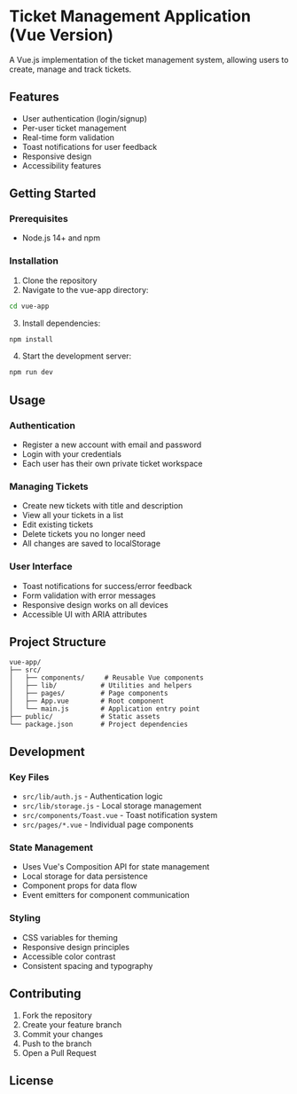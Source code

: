 # Ticket Management Application (Vue Version)

A Vue.js implementation of the ticket management system, allowing users to create, manage and track tickets.

## Features

- User authentication (login/signup)
- Per-user ticket management
- Real-time form validation
- Toast notifications for user feedback
- Responsive design
- Accessibility features

## Getting Started

### Prerequisites

- Node.js 14+ and npm

### Installation

1. Clone the repository
2. Navigate to the vue-app directory:
```bash
cd vue-app
```

3. Install dependencies:
```bash
npm install
```

4. Start the development server:
```bash
npm run dev
```

## Usage

### Authentication

- Register a new account with email and password
- Login with your credentials
- Each user has their own private ticket workspace

### Managing Tickets

- Create new tickets with title and description
- View all your tickets in a list
- Edit existing tickets
- Delete tickets you no longer need
- All changes are saved to localStorage

### User Interface

- Toast notifications for success/error feedback
- Form validation with error messages
- Responsive design works on all devices
- Accessible UI with ARIA attributes

## Project Structure

```
vue-app/
├── src/
│   ├── components/     # Reusable Vue components
│   ├── lib/           # Utilities and helpers
│   ├── pages/         # Page components
│   ├── App.vue        # Root component
│   └── main.js        # Application entry point
├── public/            # Static assets
└── package.json       # Project dependencies
```

## Development

### Key Files

- `src/lib/auth.js` - Authentication logic
- `src/lib/storage.js` - Local storage management
- `src/components/Toast.vue` - Toast notification system
- `src/pages/*.vue` - Individual page components

### State Management

- Uses Vue's Composition API for state management
- Local storage for data persistence
- Component props for data flow
- Event emitters for component communication

### Styling

- CSS variables for theming
- Responsive design principles
- Accessible color contrast
- Consistent spacing and typography

## Contributing

1. Fork the repository
2. Create your feature branch
3. Commit your changes
4. Push to the branch
5. Open a Pull Request

## License
